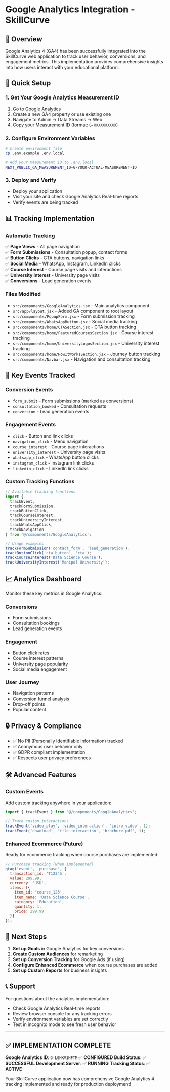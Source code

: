 # Google Analytics Integration - SkillCurve

## 🎯 Overview

Google Analytics 4 (GA4) has been successfully integrated into the SkillCurve web application to track user behavior, conversions, and engagement metrics. This implementation provides comprehensive insights into how users interact with your educational platform.

## 🚀 Quick Setup

### 1. Get Your Google Analytics Measurement ID

1. Go to [Google Analytics](https://analytics.google.com/)
2. Create a new GA4 property or use existing one
3. Navigate to Admin → Data Streams → Web
4. Copy your Measurement ID (format: `G-XXXXXXXXXX`)

### 2. Configure Environment Variables

```bash
# Create environment file
cp .env.example .env.local

# Add your Measurement ID to .env.local
NEXT_PUBLIC_GA_MEASUREMENT_ID=G-YOUR-ACTUAL-MEASUREMENT-ID
```

### 3. Deploy and Verify

- Deploy your application
- Visit your site and check Google Analytics Real-time reports
- Verify events are being tracked

## 📊 Tracking Implementation

### Automatic Tracking

✅ **Page Views** - All page navigation  
✅ **Form Submissions** - Consultation popup, contact forms  
✅ **Button Clicks** - CTA buttons, navigation links  
✅ **Social Media** - WhatsApp, Instagram, LinkedIn clicks  
✅ **Course Interest** - Course page visits and interactions  
✅ **University Interest** - University page visits  
✅ **Conversions** - Lead generation events  

### Files Modified

- `src/components/GoogleAnalytics.jsx` - Main analytics component
- `src/app/layout.jsx` - Added GA component to root layout
- `src/components/PopupForm.jsx` - Form submission tracking
- `src/components/WhatsAppButton.jsx` - Social media tracking
- `src/components/home/CTASection.jsx` - CTA button tracking
- `src/components/home/FeaturedCoursesSection.jsx` - Course interest tracking
- `src/components/home/UniversityLogosSection.jsx` - University interest tracking
- `src/components/home/HowItWorksSection.jsx` - Journey button tracking
- `src/components/Navbar.jsx` - Navigation and consultation tracking

## 🎯 Key Events Tracked

### Conversion Events
- `form_submit` - Form submissions (marked as conversions)
- `consultation_booked` - Consultation requests
- `conversion` - Lead generation events

### Engagement Events
- `click` - Button and link clicks
- `navigation_click` - Menu navigation
- `course_interest` - Course page interactions
- `university_interest` - University page visits
- `whatsapp_click` - WhatsApp button clicks
- `instagram_click` - Instagram link clicks
- `linkedin_click` - LinkedIn link clicks

### Custom Tracking Functions

```javascript
// Available tracking functions
import { 
  trackEvent,
  trackFormSubmission,
  trackButtonClick,
  trackCourseInterest,
  trackUniversityInterest,
  trackWhatsAppClick,
  trackNavigation
} from '@/components/GoogleAnalytics';

// Usage examples
trackFormSubmission('contact_form', 'lead_generation');
trackButtonClick('cta_button', 'cta');
trackCourseInterest('Data Science Course');
trackUniversityInterest('Manipal University');
```

## 📈 Analytics Dashboard

Monitor these key metrics in Google Analytics:

### Conversions
- Form submissions
- Consultation bookings
- Lead generation events

### Engagement
- Button click rates
- Course interest patterns
- University page popularity
- Social media engagement

### User Journey
- Navigation patterns
- Conversion funnel analysis
- Drop-off points
- Popular content

## 🔒 Privacy & Compliance

- ✅ No PII (Personally Identifiable Information) tracked
- ✅ Anonymous user behavior only
- ✅ GDPR compliant implementation
- ✅ Respects user privacy preferences

## 🛠️ Advanced Features

### Custom Events
Add custom tracking anywhere in your application:

```javascript
import { trackEvent } from '@/components/GoogleAnalytics';

// Track custom interactions
trackEvent('video_play', 'video_interaction', 'intro_video', 1);
trackEvent('download', 'file_interaction', 'brochure.pdf', 1);
```

### Enhanced Ecommerce (Future)
Ready for ecommerce tracking when course purchases are implemented:

```javascript
// Purchase tracking (when implemented)
gtag('event', 'purchase', {
  transaction_id: 'T12345',
  value: 299.99,
  currency: 'USD',
  items: [{
    item_id: 'course_123',
    item_name: 'Data Science Course',
    category: 'Education',
    quantity: 1,
    price: 299.99
  }]
});
```

## 🎯 Next Steps

1. **Set up Goals** in Google Analytics for key conversions
2. **Create Custom Audiences** for remarketing
3. **Set up Conversion Tracking** for Google Ads (if using)
4. **Configure Enhanced Ecommerce** when course purchases are added
5. **Set up Custom Reports** for business insights

## 📞 Support

For questions about the analytics implementation:
- Check Google Analytics Real-time reports
- Review browser console for any tracking errors
- Verify environment variables are set correctly
- Test in incognito mode to see fresh user behavior

---

## ✅ **IMPLEMENTATION COMPLETE**

**Google Analytics ID**: `G-L0HKV1HFTM` ✅ **CONFIGURED**
**Build Status**: ✅ **SUCCESSFUL**
**Development Server**: ✅ **RUNNING**
**Tracking Status**: ✅ **ACTIVE**

Your SkillCurve application now has comprehensive Google Analytics 4 tracking implemented and ready for production deployment!

